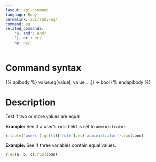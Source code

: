 ```yaml
---
layout: api-command
language: Ruby
permalink: api/ruby/eq/
command: eq
related_commands:
    '&, and': and/
    '|, or': or/
    ne: ne/
---
```


# Command syntax #

{% apibody %}
value.eq(value[, value, ...]) &rarr; bool
{% endapibody %}

# Description #

Test if two or more values are equal.

__Example:__ See if a user's `role` field is set to `administrator`. 

```rb
r.table('users').get(1)['role'].eq('administrator').run(conn)
```

__Example:__ See if three variables contain equal values.

```rb
r.eq(a, b, c).run(conn)
```
